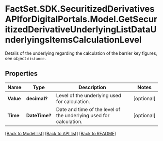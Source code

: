 # FactSet.SDK.SecuritizedDerivativesAPIforDigitalPortals.Model.GetSecuritizedDerivativeUnderlyingListDataUnderlyingsItemsCalculationLevel
Details of the underlying regarding the calculation of the barrier key figures, see object `distance`.

## Properties

Name | Type | Description | Notes
------------ | ------------- | ------------- | -------------
**Value** | **decimal?** | Level of the underlying used for calculation. | [optional] 
**Time** | **DateTime?** | Date and time of the level of the underlying used for calculation. | [optional] 

[[Back to Model list]](../README.md#documentation-for-models) [[Back to API list]](../README.md#documentation-for-api-endpoints) [[Back to README]](../README.md)

